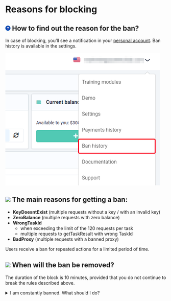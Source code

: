 ﻿# Reasons for blocking
## ![](./images/block-reason/Aspose.Words.bbd9194a-7e5f-4818-92e0-dfa2931e5a81.001.png) **How to find out the reason for the ban?**
In case of blocking, you’ll see a notification in your [personal account](https://capmonster.cloud/Dashboard).
Ban history is available in the settings.

![](./images/block-reason/ban-history.png) 
## ![](./images/block-reason/Aspose.Words.bbd9194a-7e5f-4818-92e0-dfa2931e5a81.003.png) **The main reasons for getting a ban:**

- **KeyDoesntExist** (multiple requests without a key / with an invalid key)
- **ZeroBalance** (multiple requests with zero balance)
- **WrongTaskId**
  - when exceeding the limit of the 120 requests per task
  - multiple requests to getTaskResult with wrong TaskId
- **BadProxy** (multiple requests with a banned proxy)

Users receive a ban for repeated actions for a limited period of time.
## ![](./images/block-reason/Aspose.Words.bbd9194a-7e5f-4818-92e0-dfa2931e5a81.004.png) **When will the ban be removed?**

The duration of the block is 10 minutes, provided that you do not continue to break the rules described above.


<details>
  <summary>
    I am constantly banned. What should I do?
  </summary>

The reason is that your app/script sends multiple incorrect API requests. 

**I am a user**

If you are not the developer of the app/script that sends captchas, contact their support and explain that the captcha recognition service blocks you for multiple incorrect requests (read the explanation of the reasons for getting a ban).

**I am a developer**

If you are a developer, make changes yourself according to the rules and limits:

- Make sure your app or script is sending correct requests to the API. Make sure all parameters are correct, including keys, task IDs, and other required data.

- Observe the limits on the number of requests per task and other restrictions set by the captcha recognition service. If your app sends too many requests, it can lead to blocking.

- Make sure you use reliable proxy servers to avoid blocking due to the use of banned proxies.

To see examples of valid queries, see [Captcha Types](https://docs.capmonster.cloud/docs/captchas). 

  </details>



